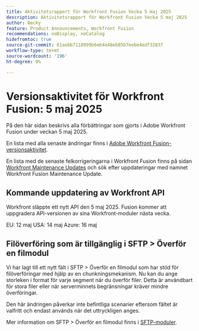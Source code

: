 ```yaml
---
title: Aktivitetsrapport för Workfront Fusion Vecka 5 maj 2025
description: Aktivitetsrapport för Workfront Fusion Vecka 5 maj 2025
author: Becky
feature: Product Announcements, Workfront Fusion
recommendations: noDisplay, noCatalog
hidefromtoc: true
source-git-commit: 61aebb7118999b6e64e48eb85b7eebe4edf32837
workflow-type: tm+mt
source-wordcount: '196'
ht-degree: 0%

---
```


# Versionsaktivitet för Workfront Fusion: 5 maj 2025

På den här sidan beskrivs alla förbättringar som gjorts i Adobe Workfront Fusion under veckan 5 maj 2025.

En lista med alla senaste ändringar finns i [Adobe Workfront Fusion-versionsaktivitet](/help/workfront-fusion/fusion-product-releases/fusion-release-activity.md).

En lista med de senaste felkorrigeringarna i Workfront Fusion finns på sidan [Workfront Maintenance Updates](https://experienceleague.adobe.com/en/docs/workfront-known-issues/releases/current-updates) och sök efter uppdateringar med namnet Workfront Fusion Maintenance Update.

## Kommande uppdatering av Workfront API

Workfront släppte ett nytt API den 5 maj 2025. Fusion kommer att uppgradera API-versionen av sina Workfront-moduler nästa vecka.

EU: 12 maj
USA: 14 maj
Azure: 16 maj

## Filöverföring som är tillgänglig i SFTP > Överför en filmodul

Vi har lagt till ett nytt fält i SFTP > Överför en filmodul som har stöd för filöverföringar med hjälp av en chunkningsmekanism. Nu kan du ange storleken i format för varje segment när du överför filer. Detta är användbart för stora filer eller när serverminnets begränsningar kräver mindre överföringar.

Den här ändringen påverkar inte befintliga scenarier eftersom fältet är valfritt och endast används när det uttryckligen anges.

Mer information om SFTP > Överför en filmodul finns i [SFTP-moduler](/help/workfront-fusion/references/apps-and-modules/universal-connectors/sftp.md).

